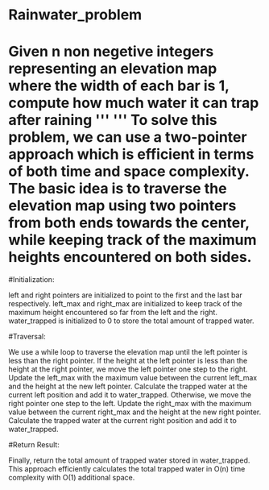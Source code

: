 # Rainwater_problem
Given n non negetive integers representing an elevation map where the width of each bar is 1, compute how much water it can trap after raining  '''  ''' To solve this problem, we can use a two-pointer approach which is efficient in terms of both time  and space complexity. The basic idea is to traverse the elevation map using two pointers  from both ends towards the center, while keeping track of the maximum heights encountered on both sides. 
=================================================


#Initialization:

left and right pointers are initialized to point to the first and the last bar respectively.
left_max and right_max are initialized to keep track of the maximum height encountered so far 
from the left and the right.
water_trapped is initialized to 0 to store the total amount of trapped water.


#Traversal:

We use a while loop to traverse the elevation map until the left pointer is less than the right pointer.
If the height at the left pointer is less than the height at the right pointer, we move the left pointer
one step to the right.
Update the left_max with the maximum value between the current left_max and the height at the new left pointer.
Calculate the trapped water at the current left position and add it to water_trapped.
Otherwise, we move the right pointer one step to the left.
Update the right_max with the maximum value between the current right_max and the height at the new right pointer.
Calculate the trapped water at the current right position and add it to water_trapped.

#Return Result:

Finally, return the total amount of trapped water stored in water_trapped.
This approach efficiently calculates the total trapped water in O(n) time complexity with O(1) additional space.
